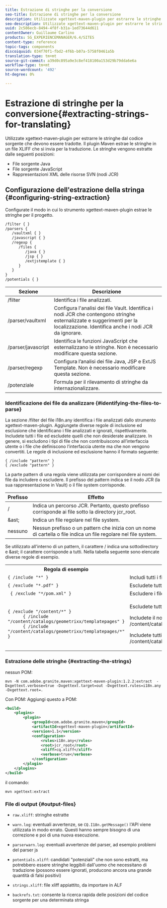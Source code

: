```yaml
---
title: Estrazione di stringhe per la conversione
seo-title: Estrazione di stringhe per la conversione
description: Utilizzate xgettext-maven-plugin per estrarre le stringhe dal codice sorgente che devono essere tradotte
seo-description: Utilizzate xgettext-maven-plugin per estrarre le stringhe dal codice sorgente che devono essere tradotte
uuid: 2c586ecb-8494-4f8f-b31a-1ed73644d611
contentOwner: Guillaume Carlino
products: SG_EXPERIENCEMANAGER/6.4/SITES
content-type: reference
topic-tags: components
discoiquuid: 034f70f1-fbd2-4f6b-b07a-5758f0461a5b
translation-type: tm+mt
source-git-commit: a39d0c895a9e3c8ef418100a153d29b79dda6e6a
workflow-type: tm+mt
source-wordcount: '492'
ht-degree: 0%

---
```



# Estrazione di stringhe per la conversione{#extracting-strings-for-translating}

Utilizzate xgettext-maven-plugin per estrarre le stringhe dal codice sorgente che devono essere tradotte. Il plugin Maven estrae le stringhe in un file XLIFF che si invia per la traduzione. Le stringhe vengono estratte dalle seguenti posizioni:

* File sorgente Java
* File sorgente JavaScript
* Rappresentazioni XML delle risorse SVN (nodi JCR)

## Configurazione dell&#39;estrazione della stringa {#configuring-string-extraction}

Configurate il modo in cui lo strumento xgettext-maven-plugin estrae le stringhe per il progetto.

```xml
/filter { }
/parsers {
   /vaultxml { }
   /javascript { }
   /regexp {
      /files {
         /java { } 
         /jsp { }
         /extjstemplate { }
      }
   }
}
/potentials { }
```

| Sezione | Descrizione |
|---|---|
| /filter | Identifica i file analizzati. |
| /parser/vaultxml | Configura l&#39;analisi dei file Vault. Identifica i nodi JCR che contengono stringhe esternalizzate e suggerimenti per la localizzazione. Identifica anche i nodi JCR da ignorare. |
| /parser/javascript | Identifica le funzioni JavaScript che esternalizzano le stringhe. Non è necessario modificare questa sezione. |
| /parser/regexp | Configura l’analisi dei file Java, JSP e ExtJS Template. Non è necessario modificare questa sezione. |
| /potenziale | Formula per il rilevamento di stringhe da internazionalizzare. |

### Identificazione dei file da analizzare {#identifying-the-files-to-parse}

La sezione /filter del file i18n.any identifica i file analizzati dallo strumento xgettext-maven-plugin. Aggiungete diverse regole di inclusione ed esclusione che identificano i file analizzati e ignorati, rispettivamente. Includete tutti i file ed escludete quelli che non desiderate analizzare. In genere, si escludono i tipi di file che non contribuiscono all’interfaccia utente o i file che definiscono l’interfaccia utente ma che non vengono convertiti. Le regole di inclusione ed esclusione hanno il formato seguente:

```
{ /include "pattern" }
{ /exclude "pattern" }
```

La parte pattern di una regola viene utilizzata per corrispondere ai nomi dei file da includere o escludere. Il prefisso del pattern indica se il nodo JCR (la sua rappresentazione in Vault) o il file system corrisponde.

| Prefisso | Effetto |
|---|---|
| / | Indica un percorso JCR. Pertanto, questo prefisso corrisponde ai file sotto la directory jcr_root. |
| &amp;ast; | Indica un file regolare nel file system. |
| nessuno | Nessun prefisso o un pattern che inizia con un nome di cartella o file indica un file regolare nel file system. |

Se utilizzato all&#39;interno di un pattern, il carattere / indica una sottodirectory e &amp;ast; il carattere corrisponde a tutti. Nella tabella seguente sono elencate diverse regole di esempio.

<table> 
 <tbody> 
  <tr> 
   <th>Regola di esempio</th> 
   <th>Effetto</th> 
  </tr> 
  <tr> 
   <td><code>{ /include "*" }</code></td> 
   <td>Includi tutti i file.</td> 
  </tr> 
  <tr> 
   <td><code>{ /exclude "*.pdf" }</code></td> 
   <td>Escludete tutti i file PDF.</td> 
  </tr> 
  <tr> 
   <td><code> { /exclude "*/pom.xml" }</code></td> 
   <td>Escludere i file POM.</td> 
  </tr> 
  <tr> 
   <td><code class="code">{ /exclude "/content/*" }
      { /include "/content/catalogs/geometrixx/templatepages" }
      { /include "/content/catalogs/geometrixx/templatepages/*" }</code></td> 
   <td><p>Escludete tutti i file sotto il nodo /content.</p> <p>Includete il nodo /content/catalog/geometrixx/templatepages.</p> <p>Includete tutti i nodi secondari di /content/catalog/geometrixx/templatepages.</p> </td> 
  </tr> 
 </tbody> 
</table>

### Estrazione delle stringhe  {#extracting-the-strings}

nessun POM:

```shell
mvn -N com.adobe.granite.maven:xgettext-maven-plugin:1.2.2:extract  -Dxgettext.verbose=true -Dxgettext.target=out -Dxgettext.rules=i18n.any -Dxgettext.root=.
```

Con POM: Aggiungi questo a POM:

```xml
<build>
    <plugins>
        <plugin>
            <groupId>com.adobe.granite.maven</groupId>
            <artifactId>xgettext-maven-plugin</artifactId>
            <version>1.1</version>
            <configuration>
                <rules>i18n.any</rules>
                <root>jcr_root</root>
                <xliff>cq.xliff</xliff>
                <verbose>true</verbose>
            </configuration>
        </plugin>
    </plugins>
</build>
```

il comando:

```shell
mvn xgettext:extract
```

### File di output {#output-files}

* `raw.xliff`: stringhe estratte
* `warn.log`: eventuali avvertenze, se `CQ.I18n.getMessage()` l&#39;API viene utilizzata in modo errato. Questi hanno sempre bisogno di una correzione e poi di una nuova esecuzione.

* `parserwarn.log`: eventuali avvertenze del parser, ad esempio problemi del parser js
* `potentials.xliff`: candidati &quot;potenziali&quot; che non sono estratti, ma potrebbero essere stringhe leggibili dall&#39;uomo che necessitano di traduzione (possono essere ignorati, producono ancora una grande quantità di falsi positivi)
* `strings.xliff`: file xliff appiattito, da importare in ALF
* `backrefs.txt`: consente la ricerca rapida delle posizioni del codice sorgente per una determinata stringa

